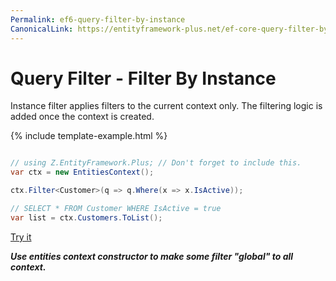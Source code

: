 ```yaml
---
Permalink: ef6-query-filter-by-instance
CanonicalLink: https://entityframework-plus.net/ef-core-query-filter-by-instance
---
```


# Query Filter - Filter By Instance

Instance filter applies filters to the current context only. The filtering logic is added once the context is created.

{% include template-example.html %} 
```csharp

// using Z.EntityFramework.Plus; // Don't forget to include this.
var ctx = new EntitiesContext();

ctx.Filter<Customer>(q => q.Where(x => x.IsActive));

// SELECT * FROM Customer WHERE IsActive = true
var list = ctx.Customers.ToList();
```

[Try it](https://dotnetfiddle.net/Tyw4Xy)

***Use entities context constructor to make some filter "global" to all context.***
